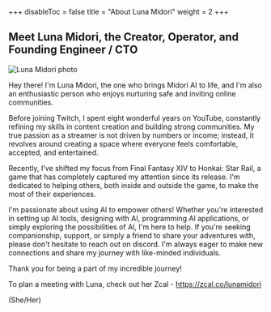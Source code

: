 +++
disableToc = false
title = "About Luna Midori"
weight = 2
+++

## Meet Luna Midori, the Creator, Operator, and Founding Engineer / CTO
![Luna Midori photo](https://tea-cup.midori-ai.xyz/download/lunamidoriphoto.png)

Hey there! I'm Luna Midori, the one who brings Midori AI to life, and I'm also an enthusiastic person who enjoys nurturing safe and inviting online communities.

Before joining Twitch, I spent eight wonderful years on YouTube, constantly refining my skills in content creation and building strong communities. My true passion as a streamer is not driven by numbers or income; instead, it revolves around creating a space where everyone feels comfortable, accepted, and entertained.

Recently, I've shifted my focus from Final Fantasy XIV to Honkai: Star Rail, a game that has completely captured my attention since its release. I'm dedicated to helping others, both inside and outside the game, to make the most of their experiences.

I'm passionate about using AI to empower others! Whether you're interested in setting up AI tools, designing with AI, programming AI applications, or simply exploring the possibilities of AI, I'm here to help. If you're seeking companionship, support, or simply a friend to share your adventures with, please don't hesitate to reach out on discord. I'm always eager to make new connections and share my journey with like-minded individuals.

Thank you for being a part of my incredible journey!

To plan a meeting with Luna, check out her Zcal - https://zcal.co/lunamidori

(She/Her)